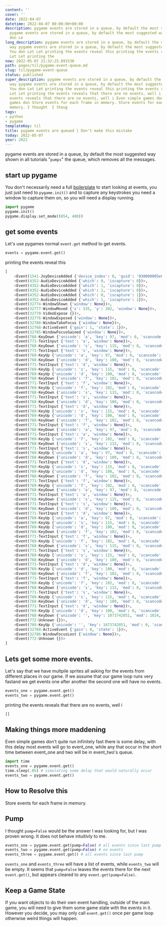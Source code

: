 ```yaml
---
content: ''
cover: ''
date: 2022-04-07
datetime: 2022-04-07 00:00:00+00:00
description: pygame events are stored in a queue, by default the most suggested way
  pygame events are stored in a queue, by default the most suggested way You don You
  don Le
long_description: pygame events are stored in a queue, by default the most suggested
  way pygame events are stored in a queue, by default the most suggested way You don
  You don Let Let printing the events reveal this printing the events reveal this
  Let Let printing the
now: 2022-05-07 21:32:25.891530
path: pages/til/pygame-event-queue.md
slug: til/pygame-event-queue
status: published
super_description: pygame events are stored in a queue, by default the most suggested
  way pygame events are stored in a queue, by default the most suggested way You don
  You don Let Let printing the events reveal this printing the events reveal this
  Let Let printing the events reveals that there are no events, well i printing the
  events reveals that there are no events, well i Even simple games don Even simple
  games don Store events for each frame in memory. Store events for each frame in
  memory. I thought  I thoug
tags:
- python
- pygame
templateKey: til
title: pygame events are queued | Don't make this mistake
today: 2022-05-07
year: 2022
---
```


pygame events are stored in a queue, by default the most suggested way
shown in all tutorials "`pumps`" the queue, which removes all the
messages.

## start up pygame

You don't necessarily need a full
[boilerplate](https://waylonwalker.com/til/pygame-boilerplate-apr-2022/)
to start looking at events, you just just need to `pygame.init()` and
to capture any keystrokes you need a window to capture them on, so you
will need a display running.

```python
import pygame
pygame.init()
pygame.display.set_mode((854, 480))
```

## get some events

Let's use pygames normal `event.get` method to get events.

```python
events = pygame.event.get()
```

printing the events reveal this

```python
[
    <Event(1541-JoyDeviceAdded {'device_index': 0, 'guid': '030000005e0400008e02000010010000'})>,
    <Event(4352-AudioDeviceAdded {'which': 0, 'iscapture': 0})>,
    <Event(4352-AudioDeviceAdded {'which': 1, 'iscapture': 0})>,
    <Event(4352-AudioDeviceAdded {'which': 2, 'iscapture': 0})>,
    <Event(4352-AudioDeviceAdded {'which': 0, 'iscapture': 1})>,
    <Event(4352-AudioDeviceAdded {'which': 1, 'iscapture': 1})>,
    <Event(32774-WindowShown {'window': None})>,
    <Event(32777-WindowMoved {'x': 535, 'y': 302, 'window': None})>,
    <Event(32770-VideoExpose {})>,
    <Event(32776-WindowExposed {'window': None})>,
    <Event(32788-WindowTakeFocus {'window': None})>,
    <Event(32768-ActiveEvent {'gain': 1, 'state': 1})>,
    <Event(32785-WindowFocusGained {'window': None})>,
    <Event(768-KeyDown {'unicode': 'a', 'key': 97, 'mod': 0, 'scancode': 4, 'window': None})>,
    <Event(771-TextInput {'text': 'a', 'window': None})>,
    <Event(768-KeyDown {'unicode': 's', 'key': 115, 'mod': 0, 'scancode': 22, 'window': None})>,
    <Event(771-TextInput {'text': 's', 'window': None})>,
    <Event(769-KeyUp {'unicode': 'a', 'key': 97, 'mod': 0, 'scancode': 4, 'window': None})>,
    <Event(768-KeyDown {'unicode': 'd', 'key': 100, 'mod': 0, 'scancode': 7, 'window': None})>,
    <Event(771-TextInput {'text': 'd', 'window': None})>,
    <Event(769-KeyUp {'unicode': 's', 'key': 115, 'mod': 0, 'scancode': 22, 'window': None})>,
    <Event(769-KeyUp {'unicode': 'd', 'key': 100, 'mod': 0, 'scancode': 7, 'window': None})>,
    <Event(768-KeyDown {'unicode': 'f', 'key': 102, 'mod': 0, 'scancode': 9, 'window': None})>,
    <Event(771-TextInput {'text': 'f', 'window': None})>,
    <Event(769-KeyUp {'unicode': 'f', 'key': 102, 'mod': 0, 'scancode': 9, 'window': None})>,
    <Event(768-KeyDown {'unicode': 's', 'key': 115, 'mod': 0, 'scancode': 22, 'window': None})>,
    <Event(771-TextInput {'text': 's', 'window': None})>,
    <Event(768-KeyDown {'unicode': 'd', 'key': 100, 'mod': 0, 'scancode': 7, 'window': None})>,
    <Event(771-TextInput {'text': 'd', 'window': None})>,
    <Event(769-KeyUp {'unicode': 's', 'key': 115, 'mod': 0, 'scancode': 22, 'window': None})>,
    <Event(769-KeyUp {'unicode': 'd', 'key': 100, 'mod': 0, 'scancode': 7, 'window': None})>,
    <Event(768-KeyDown {'unicode': 'f', 'key': 102, 'mod': 0, 'scancode': 9, 'window': None})>,
    <Event(771-TextInput {'text': 'f', 'window': None})>,
    <Event(768-KeyDown {'unicode': 'a', 'key': 97, 'mod': 0, 'scancode': 4, 'window': None})>,
    <Event(771-TextInput {'text': 'a', 'window': None})>,
    <Event(769-KeyUp {'unicode': 'f', 'key': 102, 'mod': 0, 'scancode': 9, 'window': None})>,
    <Event(768-KeyDown {'unicode': 's', 'key': 115, 'mod': 0, 'scancode': 22, 'window': None})>,
    <Event(771-TextInput {'text': 's', 'window': None})>,
    <Event(769-KeyUp {'unicode': 'a', 'key': 97, 'mod': 0, 'scancode': 4, 'window': None})>,
    <Event(768-KeyDown {'unicode': 'd', 'key': 100, 'mod': 0, 'scancode': 7, 'window': None})>,
    <Event(771-TextInput {'text': 'd', 'window': None})>,
    <Event(769-KeyUp {'unicode': 's', 'key': 115, 'mod': 0, 'scancode': 22, 'window': None})>,
    <Event(769-KeyUp {'unicode': 'd', 'key': 100, 'mod': 0, 'scancode': 7, 'window': None})>,
    <Event(768-KeyDown {'unicode': 'f', 'key': 102, 'mod': 0, 'scancode': 9, 'window': None})>,
    <Event(771-TextInput {'text': 'f', 'window': None})>,
    <Event(769-KeyUp {'unicode': 'f', 'key': 102, 'mod': 0, 'scancode': 9, 'window': None})>,
    <Event(768-KeyDown {'unicode': 'a', 'key': 97, 'mod': 0, 'scancode': 4, 'window': None})>,
    <Event(771-TextInput {'text': 'a', 'window': None})>,
    <Event(768-KeyDown {'unicode': 's', 'key': 115, 'mod': 0, 'scancode': 22, 'window': None})>,
    <Event(771-TextInput {'text': 's', 'window': None})>,
    <Event(768-KeyDown {'unicode': 'd', 'key': 100, 'mod': 0, 'scancode': 7, 'window': None})>,
    <Event(771-TextInput {'text': 'd', 'window': None})>,
    <Event(769-KeyUp {'unicode': 'a', 'key': 97, 'mod': 0, 'scancode': 4, 'window': None})>,
    <Event(769-KeyUp {'unicode': 's', 'key': 115, 'mod': 0, 'scancode': 22, 'window': None})>,
    <Event(769-KeyUp {'unicode': 'd', 'key': 100, 'mod': 0, 'scancode': 7, 'window': None})>,
    <Event(768-KeyDown {'unicode': 'f', 'key': 102, 'mod': 0, 'scancode': 9, 'window': None})>,
    <Event(771-TextInput {'text': 'f', 'window': None})>,
    <Event(769-KeyUp {'unicode': 'f', 'key': 102, 'mod': 0, 'scancode': 9, 'window': None})>,
    <Event(768-KeyDown {'unicode': 's', 'key': 115, 'mod': 0, 'scancode': 22, 'window': None})>,
    <Event(771-TextInput {'text': 's', 'window': None})>,
    <Event(769-KeyUp {'unicode': 's', 'key': 115, 'mod': 0, 'scancode': 22, 'window': None})>,
    <Event(768-KeyDown {'unicode': 'd', 'key': 100, 'mod': 0, 'scancode': 7, 'window': None})>,
    <Event(771-TextInput {'text': 'd', 'window': None})>,
    <Event(769-KeyUp {'unicode': 'd', 'key': 100, 'mod': 0, 'scancode': 7, 'window': None})>,
    <Event(768-KeyDown {'unicode': 'f', 'key': 102, 'mod': 0, 'scancode': 9, 'window': None})>,
    <Event(771-TextInput {'text': 'f', 'window': None})>,
    <Event(769-KeyUp {'unicode': 'f', 'key': 102, 'mod': 0, 'scancode': 9, 'window': None})>,
    <Event(768-KeyDown {'unicode': 's', 'key': 115, 'mod': 0, 'scancode': 22, 'window': None})>,
    <Event(771-TextInput {'text': 's', 'window': None})>,
    <Event(769-KeyUp {'unicode': 's', 'key': 115, 'mod': 0, 'scancode': 22, 'window': None})>,
    <Event(768-KeyDown {'unicode': 'd', 'key': 100, 'mod': 0, 'scancode': 7, 'window': None})>,
    <Event(771-TextInput {'text': 'd', 'window': None})>,
    <Event(769-KeyUp {'unicode': 'd', 'key': 100, 'mod': 0, 'scancode': 7, 'window': None})>,
    <Event(768-KeyDown {'unicode': '', 'key': 1073742051, 'mod': 1024, 'scancode': 227, 'window': None})>,
    <Event(772-Unknown {})>,
    <Event(769-KeyUp {'unicode': '', 'key': 1073742051, 'mod': 0, 'scancode': 227, 'window': None})>,
    <Event(32768-ActiveEvent {'gain': 0, 'state': 1})>,
    <Event(32786-WindowFocusLost {'window': None})>,
    <Event(772-Unknown {})>
]
```

## Lets get some more events.

Let's say that we have multpile sprites all asking for the events from
different places in our game. If we assume that our game loop runs very
fastand we get events one after another the second one will have no
events.

```python
events_one = pygame.event.get()
events_two = pygame.event.get()
```

printing the events reveals that there are no events, well i

```python
[]
```

## Making things more maddening

Even simple games don't quite run infinitely fast there is some delay,
with this delay most events will go to event_one, while any that occur
in the short time between event_one and two will be in event_two's
queue.


```python
import time
events_one = pygame.event.get()
time.sleep(.05) # simulating some delay that would naturally occur
events_two = pygame.event.get()
```

## How to Resolve this

Store events for each frame in memory.

## Pump

I thought `pump=False` would be the answer I was looking for, but I was
proven wrong.  It does not behave intuitivly to me.

```python
events_one = pygame.event.get(pump=False) # all events since last pump
events_two = pygame.event.get(pump=False) # no events
events_three = pygame.event.get() # all events since last pump
```

`events_one` and `events_three` will have a list of events, while
`events_two` will be empty.  It seems that `pump=False` leaves the
events there for the next `event.get()`, but appears cleared to any
`event.get(pump=False)`.

## Keep a Game State

If you want objects to do their own event handling, outside of the main
game, you will need to give them some game state with the events in it.
However you decide, you may only call `event.get()` once per game loop
otherwise weird things will happen.